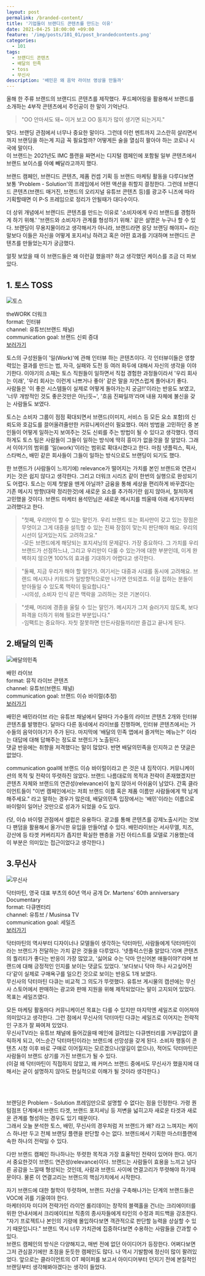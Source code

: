 ```yaml
---
layout: post
permalink: /branded-content/
title: '기업들이 브랜디드 콘텐츠를 만드는 이유'
date: 2021-04-25 18:00:00 +09:00
feature: '/img/posts/101_01/post_brandedcontents.png'
categories:
  - 101
tags:
  - 브랜디드 콘텐츠
  - 배달의 민족
  - toss
  - 무신사
description: '배민은 왜 음악 라이브 영상을 만들까'
---
```

올해 한 주류 브랜드의 브랜디드 콘텐츠를 제작했다. 푸드페어링을 활용해서 브랜드를 소개하는 4부작 콘텐츠에서 주인공이 한 말이 기억난다.
>"OO 안마셔도 돼~ 이거 보고 OO 동지가 많이 생기면 되는거지."

맞다. 브랜딩 관점에서 너무나 중요한 말이다. 그런데 이런 멘트까지 고스란히 살리면서까지 브랜딩을 하는게 지금 꼭 필요할까? 어떻게든 술을 열심히 팔아야 하는 코로나 시국에 말이다.
<br>이 브랜드는 2021년도 IMC 플랜을 짜면서는 디지털 캠페인에 포함될 일부 콘텐츠에서 브랜드 보이스를 아예 빼달라고까지 했다.

브랜드 캠페인, 브랜디드 콘텐츠, 제품 컨셉 기획 등 브랜드 마케팅 활동을 다루다보면 보통 'Problem - Solution'의 프레임에서 어떤 액션을 취할지 결정한다. 그런데 브랜디드 콘텐츠(브랜드 매거진, 브랜드의 오리지널 유튜브 콘텐츠 등)를 광고주 니즈에 따라 기획할때면 이 P-S 프레임으로 정리가 안될때가 대다수이다.

더 상위 개념에서 브랜디드 콘텐츠를 만드는 이유로 '소비자에게 우리 브랜드를 경험하게 하기 위해.' '브랜드와 소비자가 관계를 형성하기 위해.' 같은 설명은 누구나 할 수 있다. 브랜딩이 무용지물이라고 생각해서가 아니라, 브랜드라면 응당 브랜딩 해야지~ 라는 말보다 이들은 자신을 어떻게 포지셔닝 하려고 혹은 어떤 효과를 기대하며 브랜디드 콘텐츠를 만들었는지가 궁금했다.

얼핏 보았을 때 이 브랜드들은 왜 이런걸 했을까? 하고 생각했던 케이스를 조금 더 파보았다.


## 1. 토스 TOSS

![토스](/img/posts/101_01/toss_thework.jpg)

theWORK 더워크 <br>
format: 인터뷰 <br>
channel: 유튜브(브랜드 채널)<br>
communication goal: 브랜드 신뢰 증대<br>
[보러가기](https://youtube.com/playlist?list=PL1DJtS1Hv1PiWn9eI2xwVAzk4LvA460FW)

토스의 구성원들이 '일(Work)'에 관해 인터뷰 하는 콘텐츠이다. 각 인터뷰이들은 영향력있는 결과를 만드는 법, 자극, 실패와 도전 등 여러 화두에 대해서 자신의 생각을 이야기한다. 이야기의 소재는 토스 직원들이 일하면서 직접 경험한 과정들이라서 '우리 회사는 이래', '우리 회사는 이런게 나쁘거나 좋아' 같은 말을 자연스럽게 풀어내기 좋다.<br>
사람들은 '이 좋은 시스템들이 실제로 어떻게 돌아가는지 궁금!!'이라는 반응도 보였고, '너무 개방적인 것도 좋은것만은 아닌듯~', '흐음 진짜일까'라며 내용 자체에 불신을 갖는 사람들도 보였다.

토스는 소비자 그룹이 점점 확대되면서 브랜드(이미지, 서비스 등 모든 요소 포함)의 신뢰도와 호감도를 끌어올려줄만한 커뮤니케이션이 필요했다. 여러 방법을 고민하던 중 본인들이 어떻게 일하는지 보여주는 것도 신뢰를 주는 방법이 될 수 있다고 생각했다. 영리하게도 토스 팀은 사람들이 그들이 일하는 방식에 딱히 흥미가 없을것을 잘 알았다. 그래서 이야기의 범위를 '일(work)'이라는 범위로 확대시켰다고 한다. 마침 넷플릭스, 픽사, 스타벅스, 배민 같은 회사들이 그들이 일하는 방식으로도 브랜딩이 되기도 했다.

한 브랜드가 (사람들이 느끼기에) relevance가 떨어지는 가치를 본인 브랜드와 연관시키는 것은 쉽지 않다고 생각한다. 그리고 더워크 시리즈 같이 한번의 실행으로 완성되기도 어렵다. 토스는 이제 첫발을 뗀게 아닐까? 금융을 통해 세상을 편리하게 바꾸겠다는 기존 메시지 방향(대략 정리한것)에 새로운 요소를 추가하기란 쉽지 않아서, 철저하게 고민했을 것이다. 브랜드 마케터 용석민님은 새로운 메시지를 띄울때 아래 세가지부터 고려했다고 한다.

> "첫째, 우리만이 할 수 있는 말인가. 우리 브랜드 또는 회사만이 갖고 있는 장점은 무엇이고 그게 대중을 설득할 수 있는 진짜 장점이 맞는지 판단해야 해요. 우리의 시선이 담겨있는지도 고려하고요."
<br>-모든 브랜드에게 해당되는 포지셔닝의 문제같다. 가장 중요하다. 그 가치를 우리 브랜드가 선점하느냐, 그리고 우리만이 다룰 수 있는가에 대한 부분인데, 이게 완벽하지 않으면 100%의 효과를 기대하기 어렵다고 생각한다.  

>"둘째, 지금 우리가 해야 할 말인가. 여기서는 대중과 시대를 동시에 고려해요. 브랜드 메시지나 키워드가 일방향적으로만 나가면 안되겠죠. 이걸 접하는 분들이 받아들일 수 있도록 맥락이 필요합니다."
<br>-시의성, 소비자 인식 같은 맥락을 고려하는 것은 기본이다.

>"셋째, 머리에 경종을 울릴 수 있는 말인가. 메시지가 그저 슬러가지 않도록, 보다 파격을 더하기 위해 필요한 부분입니다."
<br>-임팩트는 중요하다. 자칫 잘못하면 만든사람들끼리만 즐겁고 끝나게 된다.

## 2.배달의 민족

![배달의민족](/img/posts/101_01/baemin_live.jpeg)

배민 라이브 <br>
format: 뮤직 라이브 콘텐츠<br>
channel: 유튜브(브랜드 채널)<br>
communication goal: 브랜드 이슈 바이럴(추정)<br>
[보러가기](https://youtube.com/playlist?list=PLB8eEXcG6MHYZNdbcnKV8-6WP5AHWaRyt)

배민은 배민라이브 라는 유튜브 채널에서 달마다 가수들의 라이브 콘텐츠 2개와 인터뷰 콘텐츠를 발행한다. 달마다 다른 동네에서 라이브를 진행하며, 인터뷰 콘텐츠에서는 가수들의 음악이야기가 주가 된다. 마지막에 '배달의 민족 앱에서 즐겨먹는 메뉴는?' 이라는 대답에 대해 답해주는 정도로 브랜드가 노출된다.<br>
댓글 반응에는 취향을 저격했다는 말이 많았다. 반면 배달의민족을 인지하고 쓴 댓글은 없었다.

communication goal에 브랜드 이슈 바이럴이라고 쓴 것은 내 짐작이다. 커뮤니케이션의 목적 및 전략이 뚜렷하진 않았다. 브랜드 나름대로의 목적과 전략이 존재했겠지만 콘텐츠 자체와 브랜드의 연관성(relevance)이 높지 않아서 아쉬움이 남았다. 간혹 클라이언트들이 "이번 캠페인에서는 저희 브랜드 이름 혹은 제품 이름만 사람들에게 딱 남게 해주세요." 라고 말하는 경우가 많은데, 배달의민족 입장에서는 '배민'이라는 이름으로 바이럴이 일어난 것만으로 성과가 되었을 수도 있다.

(덧, 이슈 바이럴 관점에서 셀럽은 유용하다. 광고를 통해 콘텐츠를 강제노출시키는 것보다 팬덤을 활용해서 올가닉한 유입을 만들어낼 수 있다. 배민라이브는 서사무엘, 치즈, 강산에 등 타겟 커버리지가 좁지만 확실한 팬층을 가진 아티스트를 모델로 기용했는데 이 부분은 의미있는 접근이었다고 생각한다.)

## 3.무신사

![무신사](/img/posts/101_01/musinsa_docu.jpeg)

닥터마틴, 영국 대표 부츠의 60년 역사 공개 Dr. Martens' 60th anniversary Documentary<br>
format: 다큐멘터리<br>
channel: 유튜브 / Musinsa TV<br>
communication goal: 세일즈<br>
[보러가기](https://youtu.be/3abVR0GwHvs)

닥터마틴의 역사부터 디자이너나 모델들이 생각하는 닥터마틴, 사람들에게 닥터마틴이라는 브랜드가 전달하는 가치 같은 것들을 다루었다. '넷플릭스인줄 알았다.'라며 콘텐츠의 퀄리티가 좋다는 반응이 가장 많았고, '싫어요 수는 닥마 안신어본 애들이야?'라며 브랜드에 대해 긍정적인 인지를 보이는 댓글도 있었다. '보다보니 닥마 하나 사고싶어진다'같이 실제로 구매욕구를 일으킨 것으로 보이는 반응도 1개 보였다.<br>
무신사의 닥터마틴 다큐는 비교적 그 의도가 뚜렷했다. 유튜브 게시물의 캡션에는 무신사 스토어에서 판매하는 광고와 판매 지원을 위해 제작되었다는 말이 고지되어 있었다. 목표는 세일즈였다.

모든 마케팅 활동마다 커뮤니케이션 목표는 다를 수 있지만 마지막엔 세일즈로 이어져야 의미있다고 생각한다. 그런 점에서 무신사의 닥터마틴 다큐는 세일즈로 이어지는 전략적인 구조가 잘 짜여져 있었다.<br>
무신사TV라는 유튜브 채널에 들어갔을때 메인에 걸려있는 다큐멘터리를 거부감없이 클릭하게 되고, 어느순간 닥터마틴이라는 브랜드에 선망성을 갖게 된다. 소비자 행동이 콘텐츠 시청 이후 바로 구매로 이어질지는 모르겠으나(알길이 없으나), 적어도 닥터마틴은 사람들이 브랜드 상기를 가진 브랜드가 될 수 있다.<br>
(이걸 왜 닥터마틴이 직접하지 않았고, 왜 커머스 브랜드 중에서도 무신사가 했을지에 대해서는 굳이 설명하지 않아도 현실적으로 이해가 될 것이라 생각한다.)

<br><br>

브랜딩은 Problem - Solution 프레임만으로 설명할 수 없다는 점을 인정한다. 가령 퀀텀점프 단계에서 브랜드 타겟, 브랜드 포지셔닝 등 저변을 넓히고자 새로운 타겟과 새로운 관계를 형성하는 경우도 있기 때문이다.<br>
그래서 오늘 분석한 토스, 배민, 무신사의 경우처럼 저 브랜드가 왜? 라고 느껴지는 케이스 하나만 두고 전체 브랜딩 플랜을 판단할 수는 없다. 브랜드에서 기획한 마스터플랜에 속한 하나의 전략일 수 있다.

다만 브랜드 캠페인 하나하나는 뚜렷한 목적과 가장 효율적인 전략이 있어야 한다. 여기서 중요한것이 브랜드 연관성(relevance)이다. 브랜드는 사람들이 효용을 느끼고 남다른 공감을 느낄때 형성되는 것인데, 사람과 브랜드 사이에 연결고리가 뚜렷해야 하기때문이다. 물론 이 연결고리는 브랜드의 핵심가치에서 시작한다.

자기 브랜드에 대한 철학이 뚜렷하며, 브랜드 자산을 구축해나가는 단계의 브랜드들은 VOC에 귀를 기울여야 한다.<br>
마케터이자 미디어 전략가인 라이언 롤리데이는 창작의 블랙홀을 건너는 크리에이터를 위한 안내서에서 크리에이티브 직종의 종사자들에게 타인의 수정과 피드백을 강조한다. "자기 프로젝트나 본인의 기량에 몰입하다보면 객관적으로 판단할 능력을 상실할 수 있기 때문입니다." 브랜드 역시 너무 가치관에 집중하다보면 수용하는 사람들을 간과할 수 있다.<br>
브랜드 캠페인의 방식은 다양해지고, 매번 전에 없던 아이디어가 등장한다. 어쩌다보면 그저 관심끌기에만 초점을 둔듯한 캠페인도 많다. 나 역시 기발함에 정신이 많이 팔려있었다. 앞으로는 클라이언트의 OT 페이퍼를 보고서 아이디어부터 던지기 전에 본질적인 브랜딩부터 생각해봐야겠다는 생각이 들었다.
